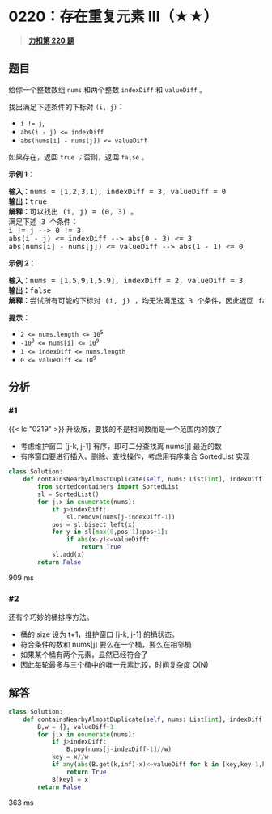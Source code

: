 # 0220：存在重复元素 III（★★）


> <u>**[力扣第 220 题](https://leetcode.cn/problems/contains-duplicate-iii/)**</u>

## 题目

<p>给你一个整数数组 <code>nums</code> 和两个整数 <code>indexDiff</code> 和 <code>valueDiff</code> 。</p>

<p>找出满足下述条件的下标对 <code>(i, j)</code>：</p>

<ul>
<li><code>i != j</code>,</li>
<li><code>abs(i - j) &lt;= indexDiff</code></li>
<li><code>abs(nums[i] - nums[j]) &lt;= valueDiff</code></li>
</ul>

<p>如果存在，返回 <code>true</code><em> ；</em>否则，返回<em> </em><code>false</code><em> </em>。</p>



<p><strong class="example">示例 1：</strong></p>

<pre>
<strong>输入：</strong>nums = [1,2,3,1], indexDiff = 3, valueDiff = 0
<strong>输出：</strong>true
<strong>解释：</strong>可以找出 (i, j) = (0, 3) 。
满足下述 3 个条件：
i != j --&gt; 0 != 3
abs(i - j) &lt;= indexDiff --&gt; abs(0 - 3) &lt;= 3
abs(nums[i] - nums[j]) &lt;= valueDiff --&gt; abs(1 - 1) &lt;= 0
</pre>

<p><strong class="example">示例 2：</strong></p>

<pre>
<strong>输入：</strong>nums = [1,5,9,1,5,9], indexDiff = 2, valueDiff = 3
<strong>输出：</strong>false
<strong>解释：</strong>尝试所有可能的下标对 (i, j) ，均无法满足这 3 个条件，因此返回 false 。
</pre>



<p><strong>提示：</strong></p>

<ul>
<li><code>2 &lt;= nums.length &lt;= 10<sup>5</sup></code></li>
<li><code>-10<sup>9</sup> &lt;= nums[i] &lt;= 10<sup>9</sup></code></li>
<li><code>1 &lt;= indexDiff &lt;= nums.length</code></li>
<li><code>0 &lt;= valueDiff &lt;= 10<sup>9</sup></code></li>
</ul>


## 分析

### #1

{{< lc "0219" >}} 升级版，要找的不是相同数而是一个范围内的数了
- 考虑维护窗口 [j-k, j-1] 有序，即可二分查找离 nums[j] 最近的数
- 有序窗口要进行插入、删除、查找操作，考虑用有序集合 SortedList 实现

```python
class Solution:
    def containsNearbyAlmostDuplicate(self, nums: List[int], indexDiff: int, valueDiff: int) -> bool:
        from sortedcontainers import SortedList
        sl = SortedList()
        for j,x in enumerate(nums):
            if j>indexDiff:
                sl.remove(nums[j-indexDiff-1])
            pos = sl.bisect_left(x)
            for y in sl[max(0,pos-1):pos+1]:
                if abs(x-y)<=valueDiff:
                    return True
            sl.add(x)
        return False
```
909 ms


### #2

还有个巧妙的桶排序方法。
- 桶的 size 设为 t+1，维护窗口 [j-k, j-1] 的桶状态。
- 符合条件的数和 nums[j] 要么在一个桶，要么在相邻桶
- 如果某个桶有两个元素，显然已经符合了
- 因此每轮最多与三个桶中的唯一元素比较，时间复杂度 O(N)
    
## 解答

```python
class Solution:
    def containsNearbyAlmostDuplicate(self, nums: List[int], indexDiff: int, valueDiff: int) -> bool:
        B,w = {}, valueDiff+1
        for j,x in enumerate(nums):
            if j>indexDiff:
                B.pop(nums[j-indexDiff-1]//w)
            key = x//w
            if any(abs(B.get(k,inf)-x)<=valueDiff for k in [key,key-1,key+1]):
                return True
            B[key] = x
        return False
```
363 ms


